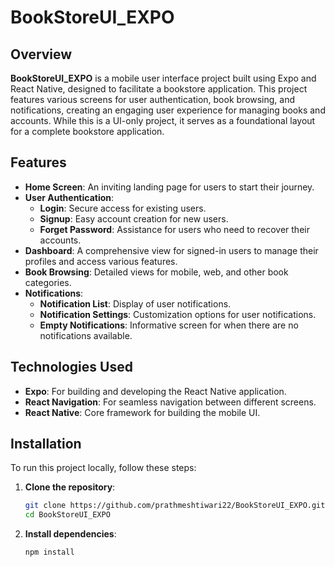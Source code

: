 # BookStoreUI_EXPO

## Overview

**BookStoreUI_EXPO** is a mobile user interface project built using Expo and React Native, designed to facilitate a bookstore application. This project features various screens for user authentication, book browsing, and notifications, creating an engaging user experience for managing books and accounts. While this is a UI-only project, it serves as a foundational layout for a complete bookstore application.

## Features

- **Home Screen**: An inviting landing page for users to start their journey.
- **User Authentication**:
  - **Login**: Secure access for existing users.
  - **Signup**: Easy account creation for new users.
  - **Forget Password**: Assistance for users who need to recover their accounts.
- **Dashboard**: A comprehensive view for signed-in users to manage their profiles and access various features.
- **Book Browsing**: Detailed views for mobile, web, and other book categories.
- **Notifications**:
  - **Notification List**: Display of user notifications.
  - **Notification Settings**: Customization options for user notifications.
  - **Empty Notifications**: Informative screen for when there are no notifications available.

## Technologies Used

- **Expo**: For building and developing the React Native application.
- **React Navigation**: For seamless navigation between different screens.
- **React Native**: Core framework for building the mobile UI.

## Installation

To run this project locally, follow these steps:

1. **Clone the repository**:

   ```bash
   git clone https://github.com/prathmeshtiwari22/BookStoreUI_EXPO.git
   cd BookStoreUI_EXPO
2. **Install dependencies**:

   ```bash
   npm install
